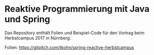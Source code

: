 # Reaktive Programmierung mit Java und Spring

Das Repository enthält Folien und Beispiel-Code für den Vortrag beim Herbstcampus 2017 in Nürnberg.

Folien: https://gitpitch.com/tkohn/spring-reactive-herbstcampus



